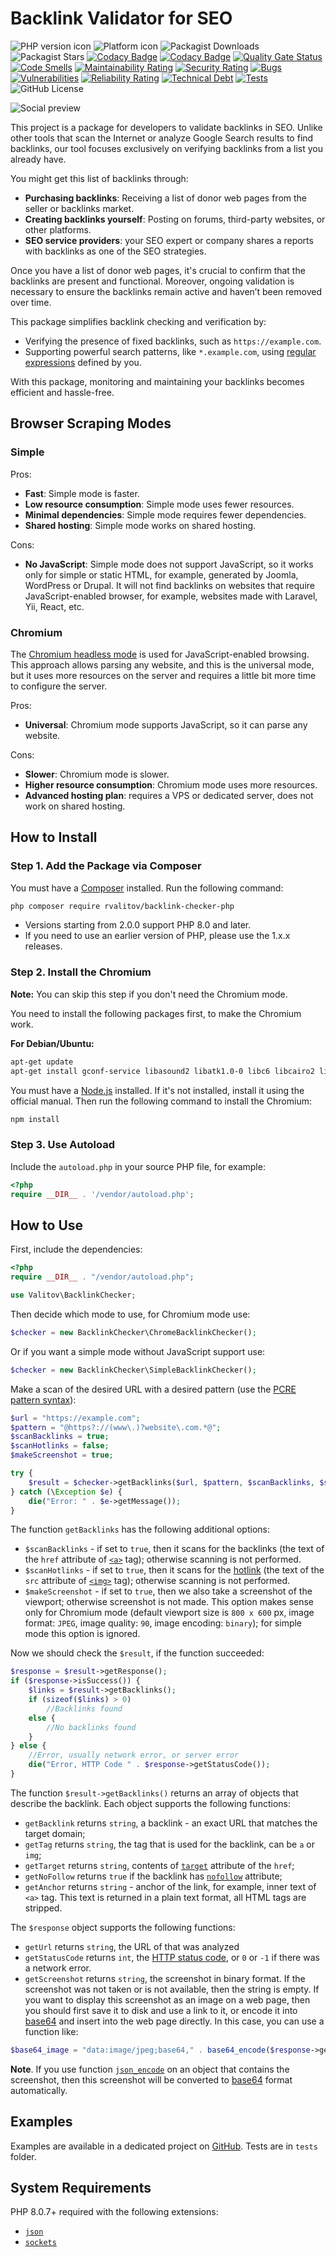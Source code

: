 # Backlink Validator for SEO

![PHP version icon](https://img.shields.io/static/v1?label=PHP\&message=8.0%20-%208.3\&color=blue)
![Platform icon](https://img.shields.io/badge/Platform-Windows%2C%20Linux%2C%20Mac-blue)
![Packagist Downloads](https://img.shields.io/packagist/dt/rvalitov/backlink-checker-php)
![Packagist Stars](https://img.shields.io/packagist/stars/rvalitov/backlink-checker-php)
[![Codacy Badge](https://app.codacy.com/project/badge/Coverage/328e8eae9a494098b8a8ee66d602f781)](https://app.codacy.com/gh/rvalitov/backlink-checker-php/dashboard?utm_source=gh&utm_medium=referral&utm_content=&utm_campaign=Badge_coverage)
[![Codacy Badge](https://app.codacy.com/project/badge/Grade/328e8eae9a494098b8a8ee66d602f781)](https://app.codacy.com/gh/rvalitov/backlink-checker-php/dashboard?utm_source=gh&utm_medium=referral&utm_content=&utm_campaign=Badge_grade)
[![Quality Gate Status](https://sonarcloud.io/api/project_badges/measure?project=rvalitov_backlink-checker-php&metric=alert_status)](https://sonarcloud.io/summary/new_code?id=rvalitov_backlink-checker-php)
[![Code Smells](https://sonarcloud.io/api/project_badges/measure?project=rvalitov_backlink-checker-php&metric=code_smells)](https://sonarcloud.io/summary/new_code?id=rvalitov_backlink-checker-php)
[![Maintainability Rating](https://sonarcloud.io/api/project_badges/measure?project=rvalitov_backlink-checker-php&metric=sqale_rating)](https://sonarcloud.io/summary/new_code?id=rvalitov_backlink-checker-php)
[![Security Rating](https://sonarcloud.io/api/project_badges/measure?project=rvalitov_backlink-checker-php&metric=security_rating)](https://sonarcloud.io/summary/new_code?id=rvalitov_backlink-checker-php)
[![Bugs](https://sonarcloud.io/api/project_badges/measure?project=rvalitov_backlink-checker-php&metric=bugs)](https://sonarcloud.io/summary/new_code?id=rvalitov_backlink-checker-php)
[![Vulnerabilities](https://sonarcloud.io/api/project_badges/measure?project=rvalitov_backlink-checker-php&metric=vulnerabilities)](https://sonarcloud.io/summary/new_code?id=rvalitov_backlink-checker-php)
[![Reliability Rating](https://sonarcloud.io/api/project_badges/measure?project=rvalitov_backlink-checker-php&metric=reliability_rating)](https://sonarcloud.io/summary/new_code?id=rvalitov_backlink-checker-php)
[![Technical Debt](https://sonarcloud.io/api/project_badges/measure?project=rvalitov_backlink-checker-php&metric=sqale_index)](https://sonarcloud.io/summary/new_code?id=rvalitov_backlink-checker-php)
[![Tests](https://github.com/rvalitov/backlink-checker-php/actions/workflows/tests.yml/badge.svg?branch=master)](https://github.com/rvalitov/backlink-checker-php/actions/workflows/tests.yml)
![GitHub License](https://img.shields.io/github/license/rvalitov/backlink-checker-php?color=blue)

![Social preview](media/social-preview.jpg)

This project is a package for developers to validate backlinks in SEO.
Unlike other tools that scan the Internet or analyze Google Search results to find backlinks,
our tool focuses exclusively on verifying backlinks from a list you already have.

You might get this list of backlinks through:

- **Purchasing backlinks**: Receiving a list of donor web pages from the seller or backlinks market.
- **Creating backlinks yourself**: Posting on forums, third-party websites, or other platforms.
- **SEO service providers**: your SEO expert or company shares a reports with backlinks as one of the SEO strategies.

Once you have a list of donor web pages, it's crucial to confirm that the backlinks are present and functional.
Moreover, ongoing validation is necessary to ensure the backlinks remain active and haven’t been removed over time.

This package simplifies backlink checking and verification by:

- Verifying the presence of fixed backlinks, such as `https://example.com`.
- Supporting powerful search patterns, like `*.example.com`, using
  [regular expressions](https://en.wikipedia.org/wiki/Regular_expression) defined by you.

With this package, monitoring and maintaining your backlinks becomes efficient and hassle-free.

## Browser Scraping Modes

### Simple

Pros:

- **Fast**: Simple mode is faster.
- **Low resource consumption**: Simple mode uses fewer resources.
- **Minimal dependencies**: Simple mode requires fewer dependencies.
- **Shared hosting**: Simple mode works on shared hosting.

Cons:

- **No JavaScript**: Simple mode does not support JavaScript,
  so it works only for simple or static HTML, for example, generated by Joomla, WordPress or Drupal.
  It will not find backlinks on websites that require JavaScript-enabled browser,
  for example, websites made with Laravel, Yii, React, etc.

### Chromium

The [Chromium headless mode](https://developers.google.com/web/updates/2017/04/headless-chrome) is used
for JavaScript-enabled browsing.
This approach allows parsing any website, and this is the universal mode,
but it uses more resources on the server and requires a little bit more time to configure the server.

Pros:

- **Universal**: Chromium mode supports JavaScript, so it can parse any website.

Cons:

- **Slower**: Chromium mode is slower.
- **Higher resource consumption**: Chromium mode uses more resources.
- **Advanced hosting plan**: requires a VPS or dedicated server, does not work on shared hosting.

## How to Install

### Step 1. Add the Package via Composer

You must have a [Composer](https://getcomposer.org/) installed.
Run the following command:

```bash
php composer require rvalitov/backlink-checker-php
```

- Versions starting from 2.0.0 support PHP 8.0 and later.
- If you need to use an earlier version of PHP, please use the 1.x.x releases.

### Step 2. Install the Chromium

**Note:** You can skip this step if you don't need the Chromium mode.

You need to install the following packages first, to make the Chromium work.

**For Debian/Ubuntu:**

```bash
apt-get update
apt-get install gconf-service libasound2 libatk1.0-0 libc6 libcairo2 libcups2 libdbus-1-3 libexpat1 libfontconfig1 libgcc1 libgconf-2-4 libgdk-pixbuf2.0-0 libglib2.0-0 libgtk-3-0 libnspr4 libpango-1.0-0 libpangocairo-1.0-0 libstdc++6 libx11-6 libx11-xcb1 libxcb1 libxcomposite1 libxcursor1 libxdamage1 libxext6 libxfixes3 libxi6 libxrandr2 libxrender1 libxss1 libxtst6 ca-certificates fonts-liberation libappindicator1 libnss3 lsb-release xdg-utils wget
```

You must have a [Node.js](https://nodejs.org/) installed.
If it's not installed, install it using the official manual.
Then run the following command to install the Chromium:

```bash
npm install
```

### Step 3. Use Autoload

Include the `autoload.php` in your source PHP file, for example:

```php
<?php
require __DIR__ . '/vendor/autoload.php';
```

## How to Use

First, include the dependencies:

```php
<?php
require __DIR__ . "/vendor/autoload.php";

use Valitov\BacklinkChecker;
```

Then decide which mode to use, for Chromium mode use:

```php
$checker = new BacklinkChecker\ChromeBacklinkChecker();
```

Or if you want a simple mode without JavaScript support use:

```php
$checker = new BacklinkChecker\SimpleBacklinkChecker();
```

Make a scan of the desired URL with a desired pattern
(use the [PCRE pattern syntax](http://php.net/manual/en/reference.pcre.pattern.syntax.php)):

```php
$url = "https://example.com";
$pattern = "@https?://(www\.)?website\.com.*@";
$scanBacklinks = true;
$scanHotlinks = false;
$makeScreenshot = true;

try {
    $result = $checker->getBacklinks($url, $pattern, $scanBacklinks, $scanHotlinks, $makeScreenshot);
} catch (\Exception $e) {
    die("Error: " . $e->getMessage());
}
```

The function `getBacklinks` has the following additional options:

- `$scanBacklinks` - if set to `true`,
  then it scans for the backlinks
  (the text of the `href` attribute of [`<a>`](https://developer.mozilla.org/en-US/docs/Web/HTML/Element/a) tag);
  otherwise scanning is not performed.
- `$scanHotlinks` - if set to `true`, then it scans for the [hotlink](https://simple.wikipedia.org/wiki/Hotlinking) (the
  text of the `src` attribute of [`<img>`](https://developer.mozilla.org/en-US/docs/Web/HTML/Element/img) tag);
  otherwise scanning is not performed.
- `$makeScreenshot` - if set to `true`, then we also take a screenshot of the viewport; otherwise screenshot is not
  made.
  This option makes sense only for Chromium mode (default viewport size is `800 x 600` px, image format: `JPEG`,
  image quality: `90`, image encoding: `binary`); for simple mode this option is ignored.

Now we should check the `$result`, if the function succeeded:

```php
$response = $result->getResponse();
if ($response->isSuccess()) {
    $links = $result->getBacklinks();
    if (sizeof($links) > 0)
        //Backlinks found
    else {
        //No backlinks found
    }
} else {
    //Error, usually network error, or server error
    die("Error, HTTP Code " . $response->getStatusCode());
}
```

The function `$result->getBacklinks()` returns an array of objects that describe the backlink. Each object supports the
following functions:

- `getBacklink` returns `string`, a backlink - an exact URL that matches the target domain;
- `getTag` returns `string`, the tag that is used for the backlink, can be `a` or `img`;
- `getTarget` returns `string`, contents of
  [`target`](https://developer.mozilla.org/en-US/docs/Web/HTML/Element/A#attr-target) attribute of the `href`;
- `getNoFollow` returns `true` if the backlink has [`nofollow`](https://en.wikipedia.org/wiki/Nofollow) attribute;
- `getAnchor` returns `string` - anchor of the link, for example, inner text of `<a>` tag. This text is returned in a
  plain text format, all HTML tags are stripped.

The `$response` object supports the following functions:

- `getUrl` returns `string`, the URL of that was analyzed
- `getStatusCode` returns `int`, the [HTTP status code](https://en.wikipedia.org/wiki/List_of_HTTP_status_codes), or `0`
  or `-1` if there was a network error.
- `getScreenshot` returns `string`, the screenshot in binary format. If the screenshot was not taken or is not
  available, then the string is empty. If you want to display this screenshot as an image on a web page, then you should
  first save it to disk and use a link to it, or encode it into [base64](https://en.wikipedia.org/wiki/Data_URI_scheme)
  and insert into the web page directly. In this case, you can use a function like:

```php
$base64_image = "data:image/jpeg;base64," . base64_encode($response->getScreenshot());
```

**Note**. If you use function [`json_encode`](http://php.net/manual/en/function.json-encode.php) on an object that
contains the screenshot, then this screenshot will be converted
to [base64](https://en.wikipedia.org/wiki/Data_URI_scheme) format automatically.

## Examples

Examples are available in a dedicated project on [GitHub](https://github.com/rvalitov/backlink-checker-php-demo).
Tests are in `tests` folder.

## System Requirements

PHP 8.0.7+ required with the following extensions:

- [`json`](https://www.php.net/manual/en/json.installation.php)
- [`sockets`](https://www.php.net/manual/en/sockets.installation.php)
